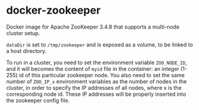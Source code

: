 docker-zookeeper
================

Docker image for Apache ZooKeeper 3.4.8 that supports a multi-node cluster setup. 

`dataDir` is set to `/tmp/zookeeper` and is exposed as a volume, to be linked to a host directory. 

To run in a cluster, you need to set the environment variable `ZOO_NODE_ID`, and it will becomes the content of `myid` file in the container: an integer (1-255) id of this particular zookeeper node.  You also need to set the same number of `ZOO_IP_x` environment variables as the number of nodes in the cluster, in order to specify the IP addresses of all nodes, where x is the corresponding node id. These IP addresses will be properly inserted into the zookeeper config file. 

